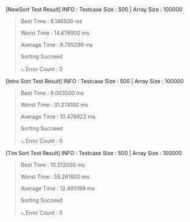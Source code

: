 [NewSort Test Result]
INFO : Testcase Size : 500 | Array Size : 100000

> Best Time : 8.146500 ms
> 
> Worst Time : 14.676900 ms
> 
> Average Time : 8.795299 ms
> 
>Sorting Succeed
> 
>ㄴError Count : 0

[Intro Sort Test Result]
INFO : Testcase Size : 500 | Array Size : 100000

> Best Time : 9.003500 ms
>
> Worst Time : 31.274100 ms
>
> Average Time : 10.478822 ms
>
>Sorting Succeed
>
>ㄴError Count : 0

[Tim Sort Test Result]
INFO : Testcase Size : 500 | Array Size : 100000

> Best Time : 10.512000 ms
>
> Worst Time : 55.261800 ms
>
> Average Time : 12.493199 ms
>
>Sorting Succeed
>
>ㄴError Count : 0
